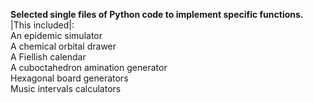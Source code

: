 **Selected single files of Python code to implement specific functions.**  
|This included|:  
An epidemic simulator  
A chemical orbital drawer  
A Fiellish calendar  
A cuboctahedron amination generator  
Hexagonal board generators  
Music intervals calculators  
  
